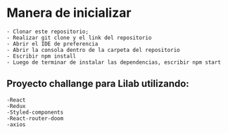 # Manera de inicializar
    - Clonar este repositorio;
    - Realizar git clone y el link del repositorio
    - Abrir el IDE de preferencia
    - Abrir la consola dentro de la carpeta del repositorio
    - Escribir npm install
    - Luego de terminar de instalar las dependencias, escribir npm start

## Proyecto challange para Lilab utilizando:
    -React
    -Redux
    -Styled-components
    -React-router-doom
    -axios